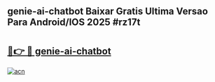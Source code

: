## genie-ai-chatbot Baixar Gratis Ultima Versao Para Android/IOS 2025 #rz17t

# <h2><a href="https://ainizakaria.my?title=genie-ai-chatbot&ref=20M">🔗👉 🔴 genie-ai-chatbot</a></h2>

[![acn](https://github.com/user-attachments/assets/0f9c940e-d8b0-45ae-aac7-cd30a18b3e1c)](https://ainizakaria.my?title=genie-ai-chatbot&ref=20M)

